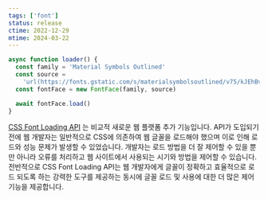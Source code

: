 ```yaml
---
tags: ['font']
status: release
ctime: 2022-12-29
mtime: 2024-03-22
---
```


```js
async function loader() {
  const family = 'Material Symbols Outlined'
  const source =
    'url(https://fonts.gstatic.com/s/materialsymbolsoutlined/v75/kJEhBvYX7BgnkSrUwT8OhrdQw4oELdPIeeII9v6oFsLjBuVY.woff2)'
  const fontFace = new FontFace(family, source)

  await fontFace.load()
}
```

[CSS Font Loading API](https://developer.mozilla.org/en-US/docs/Web/API/CSS_Font_Loading_API) 는 비교적 새로운 웹 플랫폼 추가 기능입니다. API가 도입되기 전에 웹 개발자는 일반적으로 CSS에 의존하여 웹 글꼴을 로드해야 했으며 이로 인해 로드와 성능 문제가 발생할 수 있었습니다.
개발자는 로드 방법을 더 잘 제어할 수 있을 뿐만 아니라 오류를 처리하고 웹 사이트에서 사용되는 시기와 방법을 제어할 수 있습니다.
전반적으로 CSS Font Loading API는 웹 개발자에게 글꼴이 정확하고 효율적으로 로드 되도록 하는 강력한 도구를 제공하는 동시에 글꼴 로드 및 사용에 대한 더 많은 제어 기능을 제공합니다.
